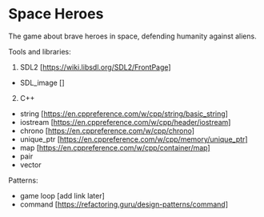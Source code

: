 # Space Heroes
The game about brave heroes in space, defending humanity against aliens.

Tools and libraries:
1. SDL2 [https://wiki.libsdl.org/SDL2/FrontPage]
  - SDL_image []
2. C++
  - string [https://en.cppreference.com/w/cpp/string/basic_string]
  - iostream [https://en.cppreference.com/w/cpp/header/iostream]
  - chrono [https://en.cppreference.com/w/cpp/chrono]
  - unique_ptr [https://en.cppreference.com/w/cpp/memory/unique_ptr]
  - map [https://en.cppreference.com/w/cpp/container/map]
  - pair
  - vector

Patterns:
- game loop [add link later]
- command [https://refactoring.guru/design-patterns/command]
